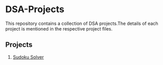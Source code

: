 # DSA-Projects

This repository contains a collection of DSA projects.The details of each project is mentioned in the respective project files.

## Projects

1. [Sudoku Solver](https://github.com/aasritha04/DSA-Projects/tree/main/Sudoku%20Solver)
